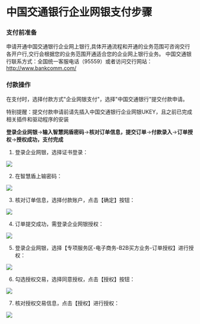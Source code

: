 # 中国交通银行企业网银支付步骤

### 支付前准备
申请开通中国交通银行企业网上银行,具体开通流程和开通的业务范围可咨询交行各开户行,交行会根据您的业务范围开通适合您的企业网上银行业务。
中国交通银行联系方式：全国统一客服电话（95559）或者访问交行网站：http://www.bankcomm.com/

### 付款操作
在支付时，选择付款方式"企业网银支付"，选择"中国交通银行"提交付款申请。

特别提醒：提交付款申请前请先插入中国交通银行企业网银UKEY，且之前已完成相关插件和驱动程序的安装

**登录企业网银**→**输入智慧网盾密码**→**核对订单信息，提交订单**→**付款录入**→**订单授权**→**授权成功，支付完成**

1. 登录企业网银，选择证书登录：

![](https://img30.360buyimg.com/pophelp/jfs/t6127/165/3066076726/218209/3637876e/594b3bf3N749f3bf7.png)

2. 在智慧盾上输密码：

![](https://img30.360buyimg.com/pophelp/jfs/t6682/205/1112613745/252646/25f0192a/594b3c08Ne8329c9c.png)

3. 核对订单信息，选择付款账户，点击【确定】按钮：

![](https://img30.360buyimg.com/pophelp/jfs/t6730/280/1105766983/137983/aa15fe5d/594b3c0fNb01549ce.png)

4. 订单提交成功，需登录企业网银授权：

![](https://img30.360buyimg.com/pophelp/jfs/t5848/242/4219065863/87035/ac6592bf/594b3c12Nd123626f.png)

5. 登录企业网银，选择【专项服务区-电子商务-B2B买方业务-订单授权】进行授权：

![](https://img30.360buyimg.com/pophelp/jfs/t5926/127/3177228422/183268/5ad6856c/594b3c1dN649573d7.png)

6. 勾选授权交易，选择同意授权，点击【授权】按钮：

![](https://img30.360buyimg.com/pophelp/jfs/t6235/358/1113038633/208036/a545ae7e/594b3c1fN768490be.png)

7. 核对授权交易信息，点击【授权】进行授权：

![](https://img30.360buyimg.com/pophelp/jfs/t5791/241/4305864885/133713/5bd5819c/594b3f93N44eaa6bb.png)
